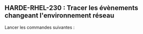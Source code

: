 ## HARDE-RHEL-230 : Tracer les évènements changeant l'environnement réseau

Lancer les commandes suivantes :

